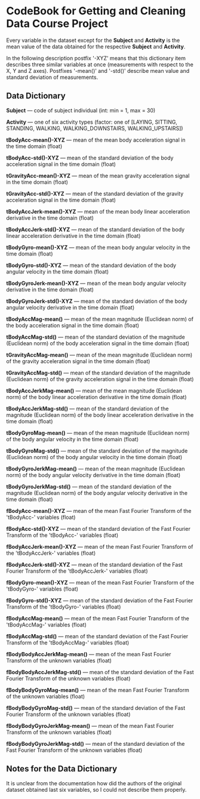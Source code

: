 # CodeBook for Getting and Cleaning Data Course Project

Every variable in the dataset except for the **Subject** and **Activity** is the 
mean value of the data obtained for the respective **Subject** and **Activity**.

In the following description postfix '-XYZ' means that this dictionary item 
describes three similar variables at once (measurements with respect to the X,
Y and Z axes). Postfixes '-mean()' and '-std()' describe mean value and standard
deviation of measurements.

## Data Dictionary

**Subject** &mdash; code of subject individual (int: min = 1, max = 30)

**Activity** &mdash; one of six activity types (factor: one of [LAYING, SITTING,
 STANDING, WALKING, WALKING\_DOWNSTAIRS, WALKING\_UPSTAIRS])

**tBodyAcc-mean()-XYZ** &mdash; mean of the mean body acceleration signal in the
 time domain (float)
 
**tBodyAcc-std()-XYZ** &mdash; mean of the standard deviation of the body 
acceleration signal in the time domain (float)

**tGravityAcc-mean()-XYZ** &mdash; mean of the mean gravity acceleration 
signal in the time domain (float)

**tGravityAcc-std()-XYZ** &mdash; mean of the standard deviation of the
 gravity acceleration signal in the time domain (float)

**tBodyAccJerk-mean()-XYZ** &mdash; mean of the mean body linear acceleration derivative in the time domain (float)

**tBodyAccJerk-std()-XYZ** &mdash; mean of the standard deviation of the body linear acceleration derivative in the time domain (float)

**tBodyGyro-mean()-XYZ** &mdash; mean of the mean body angular velocity in the time domain (float)

**tBodyGyro-std()-XYZ** &mdash; mean of the standard deviation of the body angular velocity in the time domain (float)

**tBodyGyroJerk-mean()-XYZ** &mdash; mean of the mean body angular velocity derivative in the time domain (float)

**tBodyGyroJerk-std()-XYZ** &mdash; mean of the standard deviation of the body angular velocity derivative in the time domain (float)

**tBodyAccMag-mean()** &mdash; mean of the mean magnitude (Euclidean norm) of the body acceleration signal in the time domain (float)

**tBodyAccMag-std()** &mdash; mean of the standard deviation of the magnitude (Euclidean norm) of the body acceleration signal in the time domain (float)

**tGravityAccMag-mean()** &mdash; mean of the mean magnitude (Euclidean norm) of the gravity acceleration signal in the time domain (float)

**tGravityAccMag-std()** &mdash; mean of the standard deviation of the magnitude (Euclidean norm) of the gravity acceleration signal in the time domain (float)

**tBodyAccJerkMag-mean()** &mdash; mean of the mean magnitude (Euclidean norm) of the body linear acceleration derivative in the time domain (float)

**tBodyAccJerkMag-std()** &mdash; mean of the standard deviation of the magnitude (Euclidean norm) of the body linear acceleration derivative in the time domain (float)

**tBodyGyroMag-mean()** &mdash; mean of the mean magnitude (Euclidean norm) of the body angular velocity in the time domain (float)

**tBodyGyroMag-std()** &mdash; mean of the standard deviation of the magnitude (Euclidean norm) of the body angular velocity in the time domain (float)

**tBodyGyroJerkMag-mean()** &mdash; mean of the mean magnitude (Euclidean norm) of the body angular velocity derivative in the time domain (float)

**tBodyGyroJerkMag-std()** &mdash; mean of the standard deviation of the magnitude (Euclidean norm) of the body angular velocity derivative in the time domain (float)

**fBodyAcc-mean()-XYZ** &mdash; mean of the mean Fast Fourier Transform of the 'tBodyAcc-' variables (float)

**fBodyAcc-std()-XYZ** &mdash; mean of the standard deviation of the Fast Fourier Transform of the 'tBodyAcc-' variables (float)

**fBodyAccJerk-mean()-XYZ** &mdash; mean of the mean Fast Fourier Transform of the 'tBodyAccJerk-' variables (float)

**fBodyAccJerk-std()-XYZ** &mdash; mean of the standard deviation of the Fast Fourier Transform of the 'tBodyAccJerk-' variables (float)

**fBodyGyro-mean()-XYZ** &mdash; mean of the mean Fast Fourier Transform of the 'tBodyGyro-' variables (float)

**fBodyGyro-std()-XYZ** &mdash; mean of the standard deviation of the Fast Fourier Transform of the 'tBodyGyro-' variables (float)

**fBodyAccMag-mean()** &mdash; mean of the mean Fast Fourier Transform of the 'tBodyAccMag-' variables (float)

**fBodyAccMag-std()** &mdash; mean of the standard deviation of the Fast Fourier Transform of the 'tBodyAccMag-' variables (float)

**fBodyBodyAccJerkMag-mean()** &mdash; mean of the mean Fast Fourier Transform of the unknown variables (float)

**fBodyBodyAccJerkMag-std()** &mdash; mean of the standard deviation of the Fast Fourier Transform of the unknown variables (float)

**fBodyBodyGyroMag-mean()** &mdash; mean of the mean Fast Fourier Transform of the unknown variables (float)

**fBodyBodyGyroMag-std()** &mdash; mean of the standard deviation of the Fast Fourier Transform of the unknown variables (float)

**fBodyBodyGyroJerkMag-mean()** &mdash; mean of the mean Fast Fourier Transform of the unknown variables (float)

**fBodyBodyGyroJerkMag-std()** &mdash; mean of the standard deviation of the Fast Fourier Transform of the unknown variables (float)

## Notes for the Data Dictionary

It is unclear from the documentation how did the authors of the original dataset
 obtained last six variables, so I could not describe them properly.
